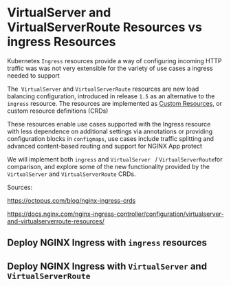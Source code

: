 # VirtualServer and VirtualServerRoute Resources vs ingress Resources

Kubernetes `Ingress` resources provide a way of  configuring incoming HTTP traffic was was not very extensible for the variety of use cases a ingress needed to support

The` VirtualServer` and `VirtualServerRoute` resources are new load  balancing configuration, introduced in release `1.5` as an alternative to  the `ingress` resource.  The resources are implemented as [Custom Resources](https://kubernetes.io/docs/concepts/extend-kubernetes/api-extension/custom-resources/), or custom  resource definitions (CRDs)

 These resources enable use cases  supported with  the Ingress resource with less dependence on additional settings  via annotations or providing configuration blocks in `configmaps`, use cases include traffic splitting and advanced content-based routing and support for NGINX App protect



We will implement both `ingress` and `VirtualServer ` /  `VirtualServerRoute`for comparison, and explore some of the new functionality provided by the `VirtualServer` and `VirtualServerRoute` CRDs.



Sources:

https://octopus.com/blog/nginx-ingress-crds

https://docs.nginx.com/nginx-ingress-controller/configuration/virtualserver-and-virtualserverroute-resources/



## Deploy NGINX Ingress with `ingress` resources 



## Deploy NGINX Ingress with `VirtualServer` and `VirtualServerRoute` 



